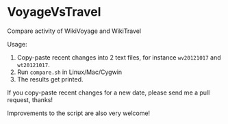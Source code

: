 VoyageVsTravel
==============

Compare activity of WikiVoyage and WikiTravel

Usage:

1. Copy-paste recent changes into 2 text files, for instance `wv20121017` and `wt20121017`.
2. Run `compare.sh` in Linux/Mac/Cygwin
3. The results get printed.

If you copy-paste recent changes for a new date, please send me a pull request, thanks!

Improvements to the script are also very welcome!
